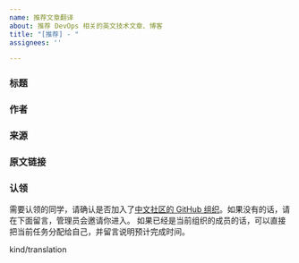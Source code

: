 ```yaml
---
name: 推荐文章翻译
about: 推荐 DevOps 相关的英文技术文章、博客
title: "[推荐] - "
assignees: ''

---
```


### 标题


### 作者


### 来源


### 原文链接

### 认领
需要认领的同学，请确认是否加入了[中文社区的 GitHub 组织](https://github.com/orgs/jenkins-zh/people)。如果没有的话，请在下面留言，管理员会邀请你进入。
如果已经是当前组织的成员的话，可以直接把当前任务分配给自己，并留言说明预计完成时间。

kind/translation

